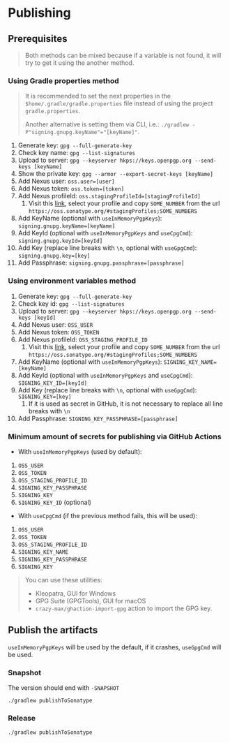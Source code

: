 # Publishing

## Prerequisites

> Both methods can be mixed because if a variable is not found, it will try to get it using the
> another method.

### Using Gradle properties method

> It is recommended to set the next properties in the `$home/.gradle/gradle.properties` file instead
> of using the project `gradle.properties`.
>
> Another alternative is setting them via CLI, i.e.:
> `./gradlew -P"signing.gnupg.keyName"="[keyName]"`.

1. Generate key: `gpg --full-generate-key`
2. Check key name: `gpg --list-signatures`
3. Upload to server: `gpg --keyserver hkps://keys.openpgp.org --send-keys [keyName]`
4. Show the private key: `gpg --armor --export-secret-keys [keyName]`
5. Add Nexus user: `oss.user=[user]`
6. Add Nexus token: `oss.token=[token]`
7. Add Nexus profileId: `oss.stagingProfileId=[stagingProfileId]`
    1. Visit this [link](https://oss.sonatype.org/#stagingProfiles), select your profile and copy
       `SOME_NUMBER` from the url `https://oss.sonatype.org/#stagingProfiles;SOME_NUMBERS`
8. Add KeyName (optional with `useInMemoryPgpKeys`): `signing.gnupg.keyName=[keyName]`
9. Add KeyId (optional with `useInMemoryPgpKeys` and `useCpgCmd`): `signing.gnupg.keyId=[keyId]`
10. Add Key (replace line breaks with `\n`, optional with `useGpgCmd`): `signing.gnupg.key=[key]`
11. Add Passphrase: `signing.gnupg.passphrase=[passphrase]`

### Using environment variables method

1. Generate key: `gpg --full-generate-key`
2. Check key id: `gpg --list-signatures`
3. Upload to server: `gpg --keyserver hkps://keys.openpgp.org --send-keys [keyId]`
4. Add Nexus user: `OSS_USER`
5. Add Nexus token: `OSS_TOKEN`
6. Add Nexus profileId: `OSS_STAGING_PROFILE_ID`
    1. Visit this [link](https://oss.sonatype.org/#stagingProfiles), select your profile and copy
       `SOME_NUMBER` from the url `https://oss.sonatype.org/#stagingProfiles;SOME_NUMBERS`
7. Add KeyName (optional with `useInMemoryPgpKeys`): `SIGNING_KEY_NAME=[keyName]`
8. Add KeyId (optional with `useInMemoryPgpKeys` and `useCpgCmd`): `SIGNING_KEY_ID=[keyId]`
9. Add Key (replace line breaks with `\n`, optional with `useGpgCmd`): `SIGNING_KEY=[key]`
    1. If it is used as secret in GitHub, it is not necessary to replace all line breaks with `\n`
10. Add Passphrase: `SIGNING_KEY_PASSPHRASE=[passphrase]`

### Minimum amount of secrets for publishing via GitHub Actions

- With `useInMemoryPgpKeys` (used by default):

1. `OSS_USER`
2. `OSS_TOKEN`
3. `OSS_STAGING_PROFILE_ID`
4. `SIGNING_KEY_PASSPHRASE`
5. `SIGNING_KEY`
6. `SIGNING_KEY_ID` (optional)

- With `useCpgCmd` (if the previous method fails, this will be used):

1. `OSS_USER`
2. `OSS_TOKEN`
3. `OSS_STAGING_PROFILE_ID`
4. `SIGNING_KEY_NAME`
5. `SIGNING_KEY_PASSPHRASE`
6. `SIGNING_KEY`

> You can use these utilities:
> - Kleopatra, GUI for Windows
> - GPG Suite (GPGTools), GUI for macOS
> - `crazy-max/ghaction-import-gpg` action to import the GPG key.

## Publish the artifacts

`useInMemoryPgpKeys` will be used by the default, if it crashes, `useGpgCmd` will be used.

### Snapshot

The version should end with `-SNAPSHOT`

```
./gradlew publishToSonatype
```

### Release

```
./gradlew publishToSonatype
```
